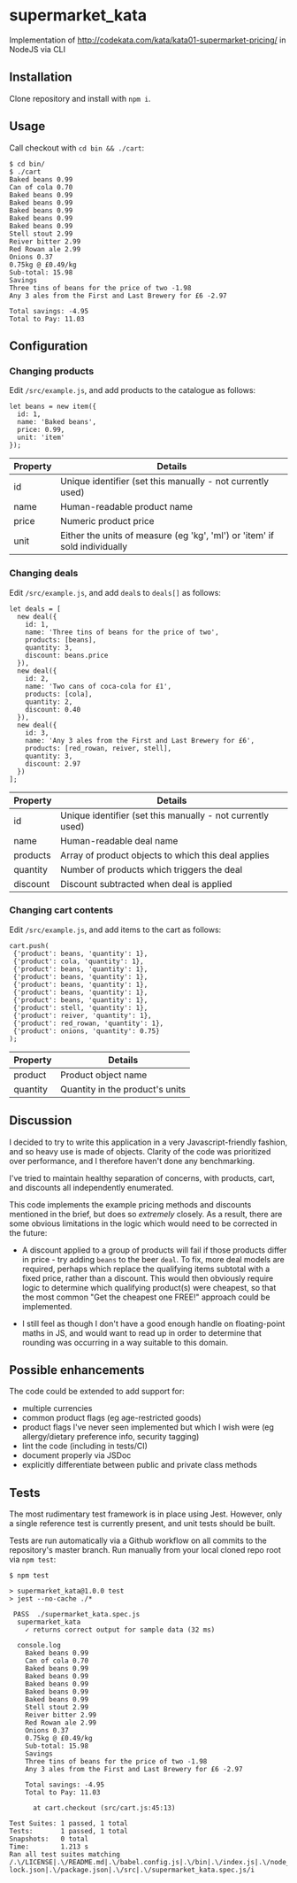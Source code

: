 # supermarket_kata
Implementation of http://codekata.com/kata/kata01-supermarket-pricing/ in NodeJS via CLI

## Installation
Clone repository and install with `npm i`.

## Usage
Call checkout with `cd bin && ./cart`:

```
$ cd bin/
$ ./cart
Baked beans 0.99
Can of cola 0.70
Baked beans 0.99
Baked beans 0.99
Baked beans 0.99
Baked beans 0.99
Baked beans 0.99
Stell stout 2.99
Reiver bitter 2.99
Red Rowan ale 2.99
Onions 0.37
0.75kg @ £0.49/kg
Sub-total: 15.98
Savings
Three tins of beans for the price of two -1.98
Any 3 ales from the First and Last Brewery for £6 -2.97

Total savings: -4.95
Total to Pay: 11.03
```

## Configuration

### Changing products
Edit `/src/example.js`, and add products to the catalogue as follows:

```
let beans = new item({
  id: 1, 
  name: 'Baked beans', 
  price: 0.99,
  unit: 'item'
});
```

| Property | Details |
|----------|---------|
| id | Unique identifier (set this manually - not currently used) |
| name | Human-readable product name |
| price | Numeric product price |
| unit | Either the units of measure (eg 'kg', 'ml') or 'item' if sold individually |

### Changing deals
Edit `/src/example.js`, and add `deal`s to `deals[]` as follows:

```
let deals = [
  new deal({
    id: 1,
    name: 'Three tins of beans for the price of two', 
    products: [beans],
    quantity: 3,
    discount: beans.price
  }),
  new deal({
    id: 2,
    name: 'Two cans of coca-cola for £1', 
    products: [cola],
    quantity: 2,
    discount: 0.40
  }),
  new deal({
    id: 3,
    name: 'Any 3 ales from the First and Last Brewery for £6', 
    products: [red_rowan, reiver, stell],
    quantity: 3,
    discount: 2.97
  })
];
```

| Property | Details |
|----------|---------|
| id | Unique identifier (set this manually - not currently used) |
| name | Human-readable deal name |
| products | Array of product objects to which this deal applies |
| quantity | Number of products which triggers the deal |
| discount | Discount subtracted when deal is applied |

### Changing cart contents
Edit `/src/example.js`, and add items to the cart as follows:

```
cart.push(
 {'product': beans, 'quantity': 1},
 {'product': cola, 'quantity': 1},
 {'product': beans, 'quantity': 1},
 {'product': beans, 'quantity': 1},
 {'product': beans, 'quantity': 1},
 {'product': beans, 'quantity': 1},
 {'product': beans, 'quantity': 1},
 {'product': stell, 'quantity': 1},
 {'product': reiver, 'quantity': 1},
 {'product': red_rowan, 'quantity': 1},
 {'product': onions, 'quantity': 0.75}
);
```

| Property | Details |
|----------|---------|
| product | Product object name |
| quantity | Quantity in the product's units |

## Discussion

I decided to try to write this application in a very Javascript-friendly fashion, 
and so heavy use is made of objects. Clarity of the code was prioritized over 
performance, and I therefore haven't done any benchmarking.

I've tried to maintain healthy separation of concerns, with products, cart, and discounts 
all independently enumerated. 

This code implements the example pricing methods and discounts mentioned in the brief, 
but does so *extremely* closely. As a result, there are some obvious limitations in the 
logic which would need to be corrected in the future:

- A discount applied to a group of products will fail if those products differ in price - 
try adding `beans` to the beer `deal`. To fix, more deal models are required, 
perhaps which replace the qualifying items subtotal with a fixed price, rather than a 
discount. This would then obviously require logic to determine which qualifying product(s) 
were cheapest, so that the most common "Get the cheapest one FREE!" approach could be 
implemented.

- I still feel as though I don't have a good enough handle on floating-point maths in JS, 
and would want to read up in order to determine that rounding was occurring in a way 
suitable to this domain.

## Possible enhancements

The code could be extended to add support for:

- multiple currencies
- common product flags (eg age-restricted goods)
- product flags I've never seen implemented but which I wish were (eg allergy/dietary 
preference info, security tagging)
- lint the code (including in tests/CI)
- document properly via JSDoc
- explicitly differentiate between public and private class methods

## Tests

The most rudimentary test framework is in place using Jest. However, only a single 
reference test is currently present, and unit tests should be built.

Tests are run automatically via a Github workflow on all commits to the repository's 
master branch. Run manually from your local cloned repo root via `npm test`:

```
$ npm test

> supermarket_kata@1.0.0 test
> jest --no-cache ./*

 PASS  ./supermarket_kata.spec.js
  supermarket_kata
    ✓ returns correct output for sample data (32 ms)

  console.log
    Baked beans 0.99
    Can of cola 0.70
    Baked beans 0.99
    Baked beans 0.99
    Baked beans 0.99
    Baked beans 0.99
    Baked beans 0.99
    Stell stout 2.99
    Reiver bitter 2.99
    Red Rowan ale 2.99
    Onions 0.37
    0.75kg @ £0.49/kg
    Sub-total: 15.98
    Savings
    Three tins of beans for the price of two -1.98
    Any 3 ales from the First and Last Brewery for £6 -2.97

    Total savings: -4.95
    Total to Pay: 11.03

      at cart.checkout (src/cart.js:45:13)

Test Suites: 1 passed, 1 total
Tests:       1 passed, 1 total
Snapshots:   0 total
Time:        1.213 s
Ran all test suites matching /.\/LICENSE|.\/README.md|.\/babel.config.js|.\/bin|.\/index.js|.\/node_modules|.\/package-lock.json|.\/package.json|.\/src|.\/supermarket_kata.spec.js/i
```
